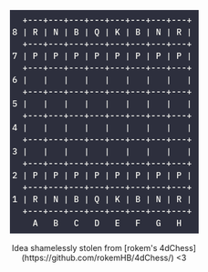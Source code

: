 <p align="center">
<img src="https://github.com/Smarcy/nim_chess/blob/master/images/board_layout.png" />
</p>

<p align="center">
Idea shamelessly stolen from [rokem's 4dChess](https://github.com/rokemHB/4dChess/) <3
</p>
